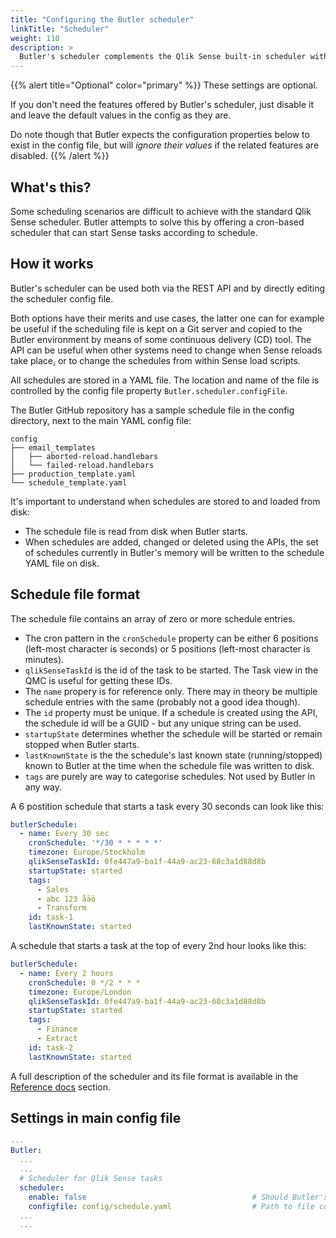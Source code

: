 ```yaml
---
title: "Configuring the Butler scheduler"
linkTitle: "Scheduler"
weight: 110
description: >
  Butler's scheduler complements the Qlik Sense built-in scheduler with more flexible triggers and a devops friendly API/file format for storing scheduling data.
---
```


{{% alert title="Optional" color="primary" %}}
These settings are optional.

If you don't need the features offered by Butler's scheduler, just disable it and leave the default values in the config as they are.

Do note though that Butler expects the configuration properties below to exist in the config file, but will *ignore their values* if the related features are disabled.
{{% /alert %}}

## What's this?

Some scheduling scenarios are difficult to achieve with the standard Qlik Sense scheduler. Butler attempts to solve this by offering a cron-based scheduler that can start Sense tasks according to schedule.

## How it works

Butler's scheduler can be used both via the REST API and by directly editing the scheduler config file.

Both options have their merits and use cases, the latter one can for example be useful if the scheduling file is kept on a Git server and copied to the Butler environment by means of some continuous delivery (CD) tool. The API can be useful when other systems need to change when Sense reloads take place, or to change the schedules from within Sense load scripts.

All schedules are stored in a YAML file. The location and name of the file is controlled by the config file property `Butler.scheduler.configFile`.

The Butler GitHub repository has a sample schedule file in the config directory, next to the main YAML config file:

    config
    ├── email_templates
    │   ├── aborted-reload.handlebars
    │   └── failed-reload.handlebars
    ├── production_template.yaml
    └── schedule_template.yaml

It's important to understand when schedules are stored to and loaded from disk:

* The schedule file is read from disk when Butler starts.
* When schedules are added, changed or deleted using the APIs, the set of schedules currently in Butler's memory will be written to the schedule YAML file on disk.

## Schedule file format

The schedule file contains an array of zero or more schedule entries.

* The cron pattern in the `cronSchedule` property can be either 6 positions (left-most character is seconds) or 5 positions (left-most character is minutes).
* `qlikSenseTaskId` is the id of the task to be started. The Task view in the QMC is useful for getting these IDs. 
* The `name` propery is for reference only. There may in theory be multiple schedule entries with the same (probably not a good idea though).
* The `id` property must be unique. If a schedule is created using the API, the schedule id will be a GUID - but any unique string can be used.
* `startupState` determines whether the schedule will be started or remain stopped when Butler starts.
* `lastKnownState` is the the schedule's last known state (running/stopped) known to Butler at the time when the schedule file was written to disk.
* `tags` are purely are way to categorise schedules. Not used by Butler in any way.

A 6 postition schedule that starts a task every 30 seconds can look like this:

```yaml
butlerSchedule:
  - name: Every 30 sec
    cronSchedule: '*/30 * * * * *'
    timezone: Europe/Stockholm
    qlikSenseTaskId: 0fe447a9-ba1f-44a9-ac23-68c3a1d88d8b
    startupState: started
    tags:
      - Sales
      - abc 123 åäö
      - Transform
    id: task-1
    lastKnownState: started
```

A schedule that starts a task at the top of every 2nd hour looks like this:

```yaml
butlerSchedule:
  - name: Every 2 hours
    cronSchedule: 0 */2 * * *
    timezone: Europe/London
    qlikSenseTaskId: 0fe447a9-ba1f-44a9-ac23-68c3a1d88d8b
    startupState: started
    tags:
      - Finance
      - Extract
    id: task-2
    lastKnownState: started
```

A full description of the scheduler and its file format is available in the [Reference docs](/docs/reference/scheduler/) section.

## Settings in main config file

```yaml
---
Butler:
  ...
  ...
  # Scheduler for Qlik Sense tasks
  scheduler:
    enable: false                                     # Should Butler's reload task scheduler be started?
    configfile: config/schedule.yaml                  # Path to file containing task start schedules
  ...
  ...
```
